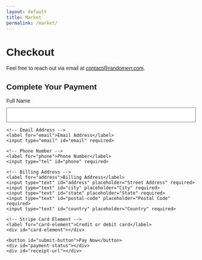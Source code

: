 ```yaml
---
layout: default
title: Market
permalink: /market/
---
```


# Checkout

Feel free to reach out via email at [contact@randomerr.com](mailto:contact@randomerr.com).


<!DOCTYPE html>
<html lang="en">
<head>
  <meta charset="UTF-8">
  <meta name="viewport" content="width=device-width, initial-scale=1.0">
  <title>Stripe Payment</title>
  <script src="https://js.stripe.com/v3/"></script>
  <style>
    body { font-family: Arial, sans-serif; }
    #payment-form { max-width: 600px; margin: auto; }
    input, button { display: block; width: 100%; margin: 10px 0; padding: 10px; }
    #card-element { border: 1px solid #ccc; padding: 10px; border-radius: 4px; }
    .error { color: red; }
    .success { color: green; }
  </style>
</head>
<body>
  <h2>Complete Your Payment</h2>

  <form id="payment-form">
    <!-- Cardholder's Name -->
    <label for="name">Full Name</label>
    <input type="text" id="name" required>

    <!-- Email Address -->
    <label for="email">Email Address</label>
    <input type="email" id="email" required>

    <!-- Phone Number -->
    <label for="phone">Phone Number</label>
    <input type="tel" id="phone" required>

    <!-- Billing Address -->
    <label for="address">Billing Address</label>
    <input type="text" id="address" placeholder="Street Address" required>
    <input type="text" id="city" placeholder="City" required>
    <input type="text" id="state" placeholder="State" required>
    <input type="text" id="postal-code" placeholder="Postal Code" required>
    <input type="text" id="country" placeholder="Country" required>

    <!-- Stripe Card Element -->
    <label for="card-element">Credit or debit card</label>
    <div id="card-element"></div>

    <button id="submit-button">Pay Now</button>
    <div id="payment-status"></div>
    <div id="receipt-url"></div>
  </form>

  <script>
    document.addEventListener("DOMContentLoaded", async () => {
      const stripe = Stripe('pk_test_51PulULDDaepf7cjiBCJQ4wxoptuvOfsdiJY6tvKxW3uXZsMUome7vfsIORlSEZiaG4q20ZLSqEMiBIuHi7Fsy9dP00nytmrtYb'); // Use your publishable key

      const form = document.getElementById("payment-form");
      const submitButton = document.getElementById("submit-button");
      const paymentStatus = document.getElementById("payment-status");
      const receiptUrlElement = document.getElementById("receipt-url");

      // Mount the Stripe Elements card UI
      const elements = stripe.elements();
      const card = elements.create("card");
      card.mount("#card-element");

      form.addEventListener("submit", async (event) => {
        event.preventDefault();
        submitButton.disabled = true;
        paymentStatus.textContent = "";
        receiptUrlElement.textContent = "";

        const name = document.getElementById("name").value;
        const email = document.getElementById("email").value;
        const phone = document.getElementById("phone").value;
        const address = {
          line1: document.getElementById("address").value,
          city: document.getElementById("city").value,
          state: document.getElementById("state").value,
          postal_code: document.getElementById("postal-code").value,
          country: document.getElementById("country").value
        };

        try {
          // Create payment intent by calling the backend API
          const response = await fetch('https://backend-github-io.vercel.app/api/create-payment-intent', {
            method: 'POST',
            headers: {
              'Content-Type': 'application/json',
            },
            body: JSON.stringify({
              amount: 2000, // Example amount in cents
              email: email,
              phone: phone,
              name: name,
              address: address
            })
          });

          if (!response.ok) {
            throw new Error('Failed to create payment intent');
          }

          const data = await response.json();

          // Confirm payment on the client-side using the client secret
          const result = await stripe.confirmCardPayment(data.clientSecret, {
            payment_method: {
              card: card,
              billing_details: {
                name: name,
                email: email,
                phone: phone,
                address: address
              },
            },
          });

          if (result.error) {
            // Display error message if payment fails
            paymentStatus.textContent = `Error: ${result.error.message}`;
            paymentStatus.classList.add('error');
          } else {
            // Payment successful
            if (result.paymentIntent.status === 'succeeded') {
              paymentStatus.textContent = 'Payment successful!';
              paymentStatus.classList.add('success');
              if (data.receiptUrl) {
                receiptUrlElement.innerHTML = `Receipt: <a href="${data.receiptUrl}" target="_blank">${data.receiptUrl}</a>`;
              }
            }
          }
        } catch (error) {
          paymentStatus.textContent = `Error: ${error.message}`;
          paymentStatus.classList.add('error');
        } finally {
          submitButton.disabled = false;
        }
      });
    });
  </script>
</body>
</html>
